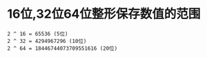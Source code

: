 # 16位,32位64位整形保存数值的范围

```text
2 ^ 16 = 65536 (5位)
2 ^ 32 = 4294967296 (10位)
2 ^ 64 = 18446744073709551616 (20位)
```